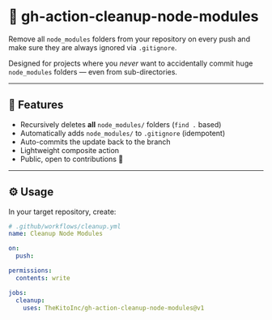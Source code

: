 # 🧹 gh-action-cleanup-node-modules

Remove all `node_modules` folders from your repository on every push and make sure they are always ignored via `.gitignore`.

Designed for projects where you *never* want to accidentally commit huge `node_modules` folders — even from sub-directories.

---

## 🚀 Features

- Recursively deletes **all** `node_modules/` folders (`find .` based)
- Automatically adds `node_modules/` to `.gitignore` (idempotent)
- Auto-commits the update back to the branch
- Lightweight composite action
- Public, open to contributions 🤝

---

## ⚙️ Usage

In your target repository, create:

```yaml
# .github/workflows/cleanup.yml
name: Cleanup Node Modules

on:
  push:

permissions:
  contents: write

jobs:
  cleanup:
    uses: TheKitoInc/gh-action-cleanup-node-modules@v1
